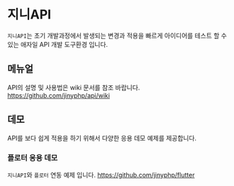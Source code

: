 # 지니API
`지니API`는 초기 개발과정에서 발생되는 변경과 적용을 빠르게 아이디어를 테스트 할 수 있는 애자일 API 개발 도구환경 입니다.

## 메뉴얼
API의 설명 및 사용법은 wiki 문서를 참조 바랍니다.
https://github.com/jinyphp/api/wiki


## 데모
API를 보다 쉽게 적용을 하기 위해서 다양한 응용 데모 예제를 제공합니다.

### 플로터 응용 데모
`지니API`와 `플로터` 연동 예제 입니다.
https://github.com/jinyphp/flutter
